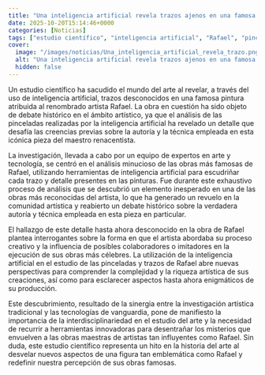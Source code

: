 ```yaml
---
title: "Una inteligencia artificial revela trazos ajenos en una famosa pintura de Rafael y reabre un debate histórico en el arte"
date: 2025-10-20T15:14:46+0000
categories: [Noticias]
tags: ["estudio científico", "inteligencia artificial", "Rafael", "pinceladas", "obras de arte", "técnica artística", "análisis minucioso."]
cover:
  image: "/images/noticias/Una_inteligencia_artificial_revela_trazo.png"
  alt: "Una inteligencia artificial revela trazos ajenos en una famosa pintura de Rafael y reabre un debate histórico en el arte"
  hidden: false
---
```


Un estudio científico ha sacudido el mundo del arte al revelar, a través del uso de inteligencia artificial, trazos desconocidos en una famosa pintura atribuida al renombrado artista Rafael. La obra en cuestión ha sido objeto de debate histórico en el ámbito artístico, ya que el análisis de las pinceladas realizadas por la inteligencia artificial ha revelado un detalle que desafía las creencias previas sobre la autoría y la técnica empleada en esta icónica pieza del maestro renacentista.

La investigación, llevada a cabo por un equipo de expertos en arte y tecnología, se centró en el análisis minucioso de las obras más famosas de Rafael, utilizando herramientas de inteligencia artificial para escudriñar cada trazo y detalle presentes en las pinturas. Fue durante este exhaustivo proceso de análisis que se descubrió un elemento inesperado en una de las obras más reconocidas del artista, lo que ha generado un revuelo en la comunidad artística y reabierto un debate histórico sobre la verdadera autoría y técnica empleada en esta pieza en particular.

El hallazgo de este detalle hasta ahora desconocido en la obra de Rafael plantea interrogantes sobre la forma en que el artista abordaba su proceso creativo y la influencia de posibles colaboradores o imitadores en la ejecución de sus obras más célebres. La utilización de la inteligencia artificial en el estudio de las pinceladas y trazos de Rafael abre nuevas perspectivas para comprender la complejidad y la riqueza artística de sus creaciones, así como para esclarecer aspectos hasta ahora enigmáticos de su producción.

Este descubrimiento, resultado de la sinergia entre la investigación artística tradicional y las tecnologías de vanguardia, pone de manifiesto la importancia de la interdisciplinariedad en el estudio del arte y la necesidad de recurrir a herramientas innovadoras para desentrañar los misterios que envuelven a las obras maestras de artistas tan influyentes como Rafael. Sin duda, este estudio científico representa un hito en la historia del arte al desvelar nuevos aspectos de una figura tan emblemática como Rafael y redefinir nuestra percepción de sus obras famosas.
